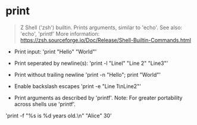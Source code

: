 # print
> Z Shell ('zsh') builtin. Prints arguments, similar to 'echo'.
See also: 'echo', 'printf'
> More information: <https://zsh.sourceforge.io/Doc/Release/Shell-Builtin-Commands.html>

- Print input:
'print "Hello" "World"'

- Print seperated by newline(s):
'print -l "Linel" "Line 2" "Line3"'

- Print without trailing newline
'print -n "Hello"; print "World"'

- Enable backslash escapes
'print -e "Line 1\nLine2"'
- Print arguments as described by 'printf'. Note: For greater portability across shells use 'printf'.

'print -f "%s is %d years old.\n" "Alice" 30'
